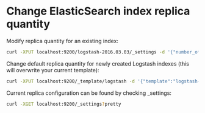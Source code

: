 # Change ElasticSearch index replica quantity

Modify replica quantity for an existing index:
```bash
curl -XPUT localhost:9200/logstash-2016.03.03/_settings -d '{"number_of_replicas":1}'
```

Change default replica quantity for newly created Logstash indexes (this will overwrite your current template):
```bash
curl -XPUT localhost:9200/_template/logstash -d '{"template":"logstash-*","settings":{"number_of_replicas":1}}'
```

Current replica configuration can be found by checking _settings:
```bash
curl -XGET localhost:9200/_settings?pretty
```
